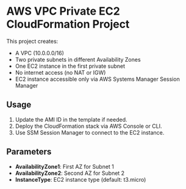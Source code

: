 # AWS VPC Private EC2 CloudFormation Project

This project creates:
- A VPC (10.0.0.0/16)
- Two private subnets in different Availability Zones
- One EC2 instance in the first private subnet
- No internet access (no NAT or IGW)
- EC2 instance accessible only via AWS Systems Manager Session Manager

## Usage

1. Update the AMI ID in the template if needed.
2. Deploy the CloudFormation stack via AWS Console or CLI.
3. Use SSM Session Manager to connect to the EC2 instance.

## Parameters

- **AvailabilityZone1**: First AZ for Subnet 1
- **AvailabilityZone2**: Second AZ for Subnet 2
- **InstanceType**: EC2 instance type (default: t3.micro)
